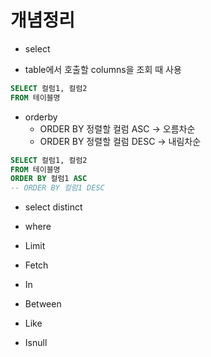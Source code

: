 # 개념정리

* select
 + table에서 호출할 columns을 조회 때 사용
```sql
SELECT 컬럼1, 컬럼2
FROM 테이블명
```
* orderby
  + ORDER BY 정렬할 컬럼 ASC  → 오름차순
  + ORDER BY 정렬할 컬럼 DESC → 내림차순
```sql
SELECT 컬럼1, 컬럼2
FROM 테이블명
ORDER BY 컬럼1 ASC 
-- ORDER BY 컬럼1 DESC
```

* select distinct

* where

* Limit

* Fetch

* In

* Between

* Like

* Isnull
